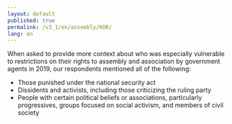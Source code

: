 ```yaml
---
layout: default
published: true
permalink: /v3_1/en/assembly/KOR/
lang: en
---
```


When asked to provide more context about who was especially vulnerable to restrictions on their rights to assembly and association by government agents in 2019, our respondents mentioned all of the following:
- Those punished under the national security act
- Dissidents and activists, including those criticizing the ruling party  
- People with certain political beliefs or associations, particularly progressives, groups focused on social activism, and members of civil society  
